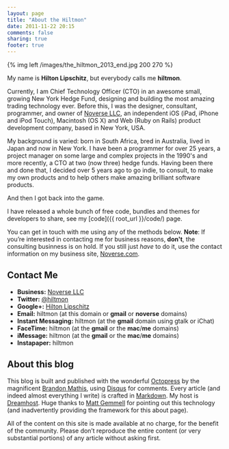 ```yaml
---
layout: page
title: "About the Hiltmon"
date: 2011-11-22 20:15
comments: false
sharing: true
footer: true
---
```


{% img left /images/the_hiltmon_2013_end.jpg 200 270 %}

My name is **Hilton Lipschitz**, but everybody calls me **hiltmon**.

Currently, I am Chief Technology Officer (CTO) in an awesome small, growing New York Hedge Fund, designing and building the most amazing trading technology ever. Before this, I was the designer, consultant,  programmer, and owner of [Noverse LLC](http://www.noverse.com), an independent iOS (iPad, iPhone and iPod Touch), Macintosh (OS X) and Web (Ruby on Rails) product development company, based in New York, USA.

My background is varied: born in South Africa, bred in Australia, lived in Japan and now in New York.  I have been a programmer for over 25 years, a project manager on some large and complex projects in the 1990's and more recently, a CTO at two (now three) hedge funds.  Having been there and done that, I decided over 5 years ago to go indie, to consult, to make my own products and to help others make amazing brilliant software products.

And then I got back into the game.

I have released a whole bunch of free code, bundles and themes for developers to share, see my [code]({{ root_url }}/code/) page.

You can get in touch with me using any of the methods below.<span class="light"> **Note**: If you’re interested in contacting me for business reasons, **don't**, the consulting businness is on hold. If you still just *have* to do it, use the contact information on my business site, [Noverse.com](http://www.noverse.com).</span>

## Contact Me

* **Business:** [Noverse LLC](http://www.noverse.com)
* **Twitter:** [@hiltmon](https://twitter.com/hiltmon)
* **Google+:** <a rel="me" rel="author" href="https://plus.google.com/113086997418205675032">Hilton Lipschitz</a>
* **Email:** hiltmon (at this domain or **gmail** or **noverse** domains)
* **Instant Messaging:** hiltmon (at the **gmail** domain using gtalk or iChat)
* **FaceTime:** hiltmon (at the **gmail** or the **mac**/**me** domains)
* **iMessage:** hiltmon (at the **gmail** or the **mac**/**me** domains)
* **Instapaper:** hiltmon

## About this blog

This blog is built and published with the wonderful [Octopress](http://octopress.org) by the magnificent [Brandon Mathis](http://brandonmathis.com), using [Disqus](http://www.disqus.com) for comments. Every article (and indeed almost everything I write) is crafted in [Markdown](http://daringfireball.net/projects/markdown/). My host is [Dreamhost](http://dreamhost.com/). Huge thanks to [Matt Gemmell](http://mattgemmell.com) for pointing out this technology (and inadvertently providing the framework for this about page).

All of the content on this site is made available at no charge, for the benefit of the community. Please don’t reproduce the entire content (or very substantial portions) of any article without asking first.

